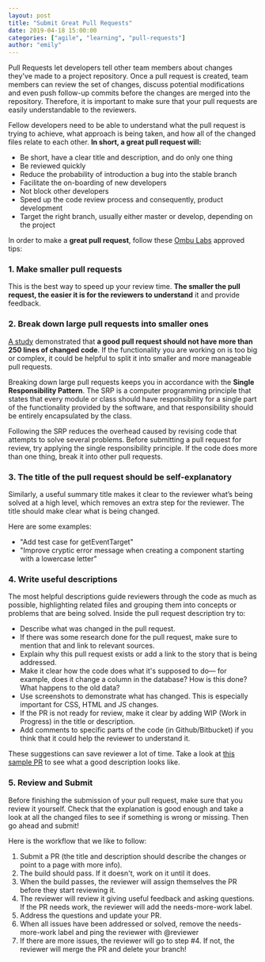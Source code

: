 ```yaml
---
layout: post
title: "Submit Great Pull Requests"
date: 2019-04-18 15:00:00
categories: ["agile", "learning", "pull-requests"]
author: "emily"
---
```


Pull Requests let developers tell other team members about changes they've made to a project repository. Once a pull request is created, team members can review the set of changes, discuss potential modifications and even push follow-up commits before the changes are merged into the repository. Therefore, it is important to make sure that your pull requests are easily understandable to the reviewers.

<!--more-->

Fellow developers need to be able to understand what the pull request is trying to achieve, what approach is being taken, and how all of the changed files relate to each other. **In short, a great pull request will:**

- Be short, have a clear title and description, and do only one thing
- Be reviewed quickly
- Reduce the probability of introduction a bug into the stable branch
- Facilitate the on-boarding of new developers
- Not block other developers
- Speed up the code review process and consequently, product development
- Target the right branch, usually either master or develop, depending on the project

In order to make a **great pull request**, follow these [Ombu Labs](https://www.ombulabs.com) approved tips:

### 1. Make smaller pull requests

This is the best way to speed up your review time. **The smaller the pull request, the easier it is for the reviewers to understand** it and provide feedback.

### 2. Break down large pull requests into smaller ones

[A study](https://opensource.com/article/18/6/anatomy-perfect-pull-request) demonstrated that **a good pull request should not have more than 250 lines of changed code**. If the functionality you are working on is too big or complex, it could be helpful to split it into smaller and more manageable pull requests.

Breaking down large pull requests keeps you in accordance with the **Single Responsibility Pattern**. The SRP is a computer programming principle that states that every module or class should have responsibility for a single part of the functionality provided by the software, and that responsibility should be entirely encapsulated by the class.

Following the SRP reduces the overhead caused by revising code that attempts to solve several problems. Before submitting a pull request for review, try applying the single responsibility principle. If the code does more than one thing, break it into other pull requests.

### 3. The title of the pull request should be self-explanatory

Similarly, a useful summary title makes it clear to the reviewer what’s being solved at a high level, which removes an extra step for the reviewer. The title should make clear what is being changed.

Here are some examples:

- "Add test case for getEventTarget"
- "Improve cryptic error message when creating a component starting with a lowercase letter"

### 4. Write useful descriptions

The most helpful descriptions guide reviewers through the code as much as possible, highlighting related files and grouping them into concepts or problems that are being solved. Inside the pull request description try to:

- Describe what was changed in the pull request.
- If there was some research done for the pull request, make sure to mention that and link to relevant sources.
- Explain why this pull request exists or add a link to the story that is being addressed.
- Make it clear how the code does what it's supposed to do— for example, does it change a column in the database? How is this done? What happens to the old data?
- Use screenshots to demonstrate what has changed. This is especially important for CSS, HTML and JS changes.
- If the PR is not ready for review, make it clear by adding WIP (Work in Progress) in the title or description.
- Add comments to specific parts of the code (in Github/Bitbucket) if you think that it could help the reviewer to understand it.

These suggestions can save reviewer a lot of time. Take a look at [this sample PR](https://github.com/rails/rails/pull/32865) to see what a good description looks like.

### 5. Review and Submit

Before finishing the submission of your pull request, make sure that you review it yourself. Check that the explanation is good enough and take a look at all the changed files to see if something is wrong or missing. Then go ahead and submit!

Here is the workflow that we like to follow:

1. Submit a PR (the title and description should describe the changes or point to a page with more info).
2. The build should pass. If it doesn't, work on it until it does.
3. When the build passes, the reviewer will assign themselves the PR before they start reviewing it.
4. The reviewer will review it giving useful feedback and asking questions. If the PR needs work, the reviewer will add the needs-more-work label.
5. Address the questions and update your PR.
6. When all issues have been addressed or solved, remove the needs-more-work label and ping the reviewer with @reviewer
7. If there are more issues, the reviewer will go to step #4. If not, the reviewer will merge the PR and delete your branch! 
